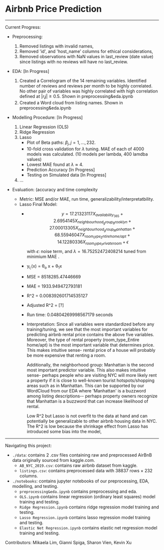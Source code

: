 # Airbnb Price Prediction
------------------------------------------
Current Progress:
* Preprocessing: 
   1) Removed listings with invalid names, 
   2) Removed 'id', and 'host_name' columns for ethical considerations, 
   3) Removed observations with NaN values in last_review (date value) since listings with no reviews will have no last_review.

* EDA: [In Progress]
   1) Created a Correlogram of the 14 remaining variables. Identified number of reviews and reviews per month to be highly correlated. No other pair of variables was highly correlated with high correlation defined at $`|r_ij| \ge 0.5`$. Shown in preprocessing&eda.ipynb
   2) Created a Word cloud from listing names. Shown in preprocessing&eda.ipynb

* Modelling Procedure: [In Progress]
  1) Linear Regression (OLS)
  2) Ridge Regression
  3) Lasso
      - Plot of Beta paths: $`\beta_{j}, j = 1,...,232`$.
      - 10-fold cross validation for $`\lambda`$ tuning. MAE of each of 4000 models was calculated. (10 models per lambda, 400 lamdba values) 
      - Lowest MAE found at $`\lambda \approx 4`$.
      - Prediction Accuracy [In Progress]
      - Testing on Simulated data [In Progress]
  5) ... 

* Evaluation: (accuracy and time complexity
  - Metric: MSE and/or MAE, run time, generalizability/interpretatbility.
  - Lasso Final Model:
      - $$y = 17.21323117 X_{availability_365} + 2.6954145 X_{neighbourhood_group_Brooklyn} + 27.00013305 X_{neighbourhood_group_Manhattan} + 68.55946047 X_{room_type_Entire home/apt} + 14.12280336 X_{room_type_Private room} + \epsilon$$ with $\epsilon$: noise term, and $\lambda = 16.75252472408214$ tuned from minimium MAE .
      - y<sub>i;</sub>(x) = &theta;<sub>o</sub> x + &theta;<sub>1</sub>x
      - MSE = 8518285.47446669
      - MAE = 1933.949472793181
      - R^2 = 0.008392601714535127
      - Adjusted R^2 = [?]
      - Run time: 0.04804269998567179 seconds
      - Interpretation: 
        Since all variables were standardized before any training/tuning, we see that the most important variables for predicting airbnb rental price contains the above five variables. Moreover, the type of rental property (room_type_Entire home/apt) is the most important variable that determines price. This makes intuitive sense- rental price of a house will probably be more expensive that renting a room. 
        
        Additionally, the neighborhood group: Manhattan is the second most important predictor variable. This also makes intuitive sense- perhaps people who are visiting NYC will more likely rent a property if it is close to well-known tourist hotspots/shopping areas such as in Manhattan. This can be supported by our WordCloud from our EDA where 'Manhattan' is a buzzword among listing descriptions-- perhaps property owners recognize that Manhattan is a buzzword that can increase likelihood of rental.    
        
        Low R^2 but Lasso is not overfit to the data at hand and can potentially be generalizable to other airbnb housing data in NYC. The R^2 is low because the shrinkage effect from Lasso has introduced some bias into the model,  

------------------------------------------

Navigating this project:
* `./data`: contains 2 .csv files containing raw and preprocessed AirBnB data originally sourced from kaggle.com.
  - `AB_NYC_2019.csv`: contains raw airbnb dataset from kaggle.
  - `listings.csv`: contains preprocessed data with 38837 rows × 232 columns.
* `./notebooks`: contains jupyter notebooks of our preprocessing, EDA, modelling, and testing. 
  - `preprocessing&eda.ipynb` contains preprocessing and eda.
  - `OLS.ipynb` contains linear regression (ordinary least squares) model training and testing.
  - `Ridge Regression.ipynb` contains ridge regression model training and testing.
  - `Lasso Regression.ipynb` contains lasso regression model training and testing.  
  - `Elastic Net Regression.ipynb` contains elastic net regression model training and testing.
    





Contributors: Mikaela Lim, Gianni Spiga, Sharon Vien, Kevin Xu
